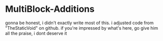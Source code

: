 # MultiBlock-Additions

gonna be honest, i didn't exactly write most of this. i adjusted code from "TheStaticVoid" on github. if you're impressed by what's here, go give him all the praise, i dont deserve it
